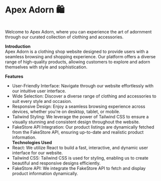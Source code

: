 <h1>Apex Adorn 🛍️</h1><br/> 
Welcome to Apex Adorn, where you can experience the art of adornment through our curated collection of clothing and accessories.<br/>

<strong>Introduction</strong> <br/>
Apex Adorn is a clothing shop website designed to provide users with a seamless browsing and shopping experience. Our platform offers a diverse range of high-quality products, allowing customers to explore and adorn themselves with style and sophistication.<br/>

<strong>Features</strong><br/>
- User-Friendly Interface: Navigate through our website effortlessly with our intuitive user interface.<br/>
-  Wide Selection: Discover a diverse range of clothing and accessories to suit every style and occasion.<br/>
-  Responsive Design: Enjoy a seamless browsing experience across devices, whether you're on desktop, tablet, or mobile.<br/>
-  Tailwind Styling: We leverage the power of Tailwind CSS to ensure a visually stunning and consistent design throughout the website.<br/>
-  FakeStore API Integration: Our product listings are dynamically fetched from the FakeStore API, ensuring up-to-date and realistic product information.<br/>
<strong>Technologies Used</strong><br/>
-  React: We utilize React to build a fast, interactive, and dynamic user interface for our website.<br/>
-  Tailwind CSS: Tailwind CSS is used for styling, enabling us to create beautiful and responsive designs efficiently.<br/>
-  FakeStore API: We integrate the FakeStore API to fetch and display product information dynamically.<br/>
